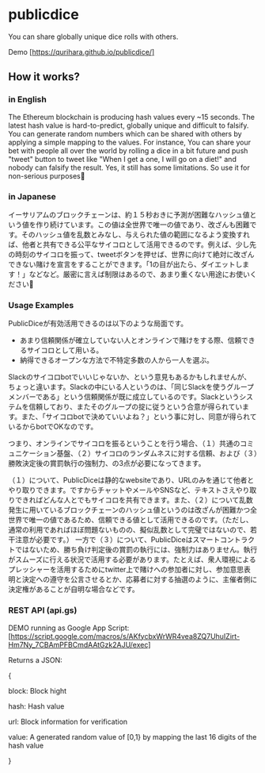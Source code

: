 # publicdice
You can share globally unique dice rolls with others.

Demo [https://qurihara.github.io/publicdice/]

## How it works?

### in English
The Ethereum blockchain is producing hash values every ~15 seconds. The latest hash value is hard-to-predict, globally unique and difficult to falsify. You can generate random numbers which can be shared with others by applying a simple mapping to the values. For instance, You can share your bet with people all over the world by rolling a dice in a bit future and push "tweet" button to tweet like "When I get a one, I will go on a diet!" and nobody can falsify the result. Yes, it still has some limitations. So use it for non-serious purposes🙂

### in Japanese
イーサリアムのブロックチェーンは、約１５秒おきに予測が困難なハッシュ値という値を作り続けています。この値は全世界で唯一の値であり、改ざんも困難です。そのハッシュ値を乱数とみなし、与えられた値の範囲になるよう変換すれば、他者と共有できる公平なサイコロとして活用できるのです。例えば、少し先の時刻のサイコロを振って、tweetボタンを押せば、世界に向けて絶対に改ざんできない賭けを宣言をすることができます。「1の目が出たら、ダイエットします！」などなど。厳密に言えば制限はあるので、あまり重くない用途にお使いください🙂


### Usage Examples

PublicDiceが有効活用できるのは以下のような局面です。
* あまり信頼関係が確立していない人とオンラインで賭けをする際、信頼できるサイコロとして用いる。
* 納得できるオープンな方法で不特定多数の人から一人を選ぶ。


Slackのサイコロbotでいいじゃないか、という意見もあるかもしれませんが、ちょっと違います。Slackの中にいる人というのは、「同じSlackを使うグループメンバーである」という信頼関係が既に成立しているのです。Slackというシステムを信頼しており、またそのグループの掟に従うという合意が得られています。また、「サイコロbotで決めていいよね？」という事に対し、同意が得られているからbotでOKなのです。


つまり、オンラインでサイコロを振るということを行う場合、（１）共通のコミュニケーション基盤、（２）サイコロのランダムネスに対する信頼、および（３）勝敗決定後の賞罰執行の強制力、の3点が必要になってきます。

（１）について、PublicDiceは静的なwebsiteであり、URLのみを通じて他者とやり取りできます。ですからチャットやメールやSNSなど、テキストさえやり取りできればどんな人とでもサイコロを共有できます。また、（２）について乱数発生に用いているブロックチェーンのハッシュ値というのは改ざんが困難かつ全世界で唯一の値であるため、信頼できる値として活用できるのです。（ただし、通常の利用であればほぼ問題ないものの、擬似乱数として完璧ではないので、若干注意が必要です。）
一方で（３）について、PublicDiceはスマートコントラクトではないため、勝ち負け判定後の賞罰の執行には、強制力はありません。執行がスムーズに行える状況で活用する必要があります。たとえば、衆人環視によるプレッシャーを活用するためにtwitter上で賭けへの参加者に対し、参加意思表明と決定への遵守を公言させるとか、応募者に対する抽選のように、主催者側に決定権があることが自明な場合などです。

### REST API (api.gs)

DEMO running as Google App Script:
[https://script.google.com/macros/s/AKfycbxWrWR4vea8ZQ7UhuIZirt-Hm7Ny_7CBAmPFBCmdAAtGzk2AJU/exec]

Returns a JSON:

{

  block: Block hight
  
  hash: Hash value
  
  url: Block information for verification
  
  value: A generated random value of [0,1} by mapping the last 16 digits of the hash value

}
